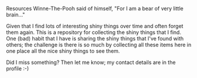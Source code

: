 Resources
Winne-The-Pooh said of himself, "For I am a bear of very little brain..."

Given that I find lots of interesting shiny things over time and often forget them again. This is a repository for collecting the shiny things that I find. One (bad) habit that I have is sharing the shiny things that I've found with others; the challenge is there is so much by collecting all these items here in one place all the nice shiny things to see them.

Did I miss something? Then let me know; my contact details are in the profile :-)
